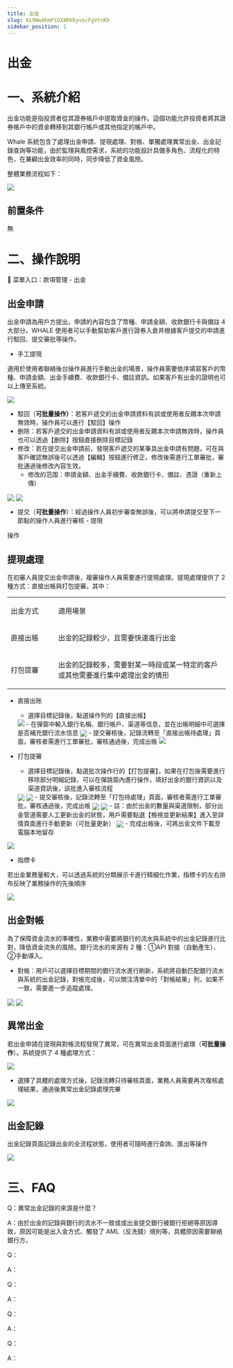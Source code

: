 ```yaml
---
title: 出金
slug: KL9WwAhmPiGXARk6yvocFgVtnKb
sidebar_position: 1
---
```



# 出金

# 一、系統介紹

出金功能是指投資者從其證券帳戶中提取資金的操作。這個功能允許投資者將其證券帳戶中的資金轉移到其銀行帳戶或其他指定的帳戶中。

Whale 系統包含了處理出金申請、提現處理、對帳、單獨處理異常出金、出金記錄查詢等功能，由於監理與風控需求，系統的功能設計具備多角色、流程化的特色，在兼顧出金效率的同時，同步降低了資金風險。

整體業務流程如下：

<img src="/assets/HXkub6RYroZ02Dxu8HscFwVynVh.png" src-width="2146" src-height="256" align="center"/>

## 前置条件

無

# 二、操作說明

<div class="callout callout-bg-6 callout-border-6">
<p>📍 菜單入口：款項管理 - 出金</p>
</div>

## 出金申請

出金申請為用戶方提出，申請的內容包含了幣種、申請金額、收款銀行卡與備註 4 大部分。WHALE 使用者可以手動幫助客戶進行證券入倉并根據客戶提交的申請進行駁回、提交審批等操作。

- 手工提現

適用於使用者聯絡後台操作員進行手動出金的場景，操作員需要依序填寫客戶的幣種、申請金額、出金手續費、收款銀行卡、備註資訊。如果客戶有出金的證明也可以上傳至系統。

<img src="/assets/ZRzCbSy2cobiO8xyckGc0WENnef.png" src-width="1192" src-height="2434" align="center"/>

- 駁回（**可批量操作）**：若客戶遞交的出金申請資料有誤或使用者反饋本次申請無效時，操作員可以進行【駁回】操作
- 删除：若客戶遞交的出金申請資料有誤或使用者反饋本次申請無效時，操作員也可以透過【删除】按鈕直接刪除目標記錄
- 修改：若在提交出金申請前，發現客戶遞交的某筆具出金申請有問題，可在與客戶確認無誤後可以透過【編輯】按鈕進行修正，修改後需進行工單審批，審批通過後修改內容生效。
    - 修改的范围：申請金額、出金手續費、收款銀行卡、備註、憑證（重新上傳）

<img src="/assets/Rs1fb06S9oIPcwxpduuc538Jnjh.png" src-width="3824" src-height="1418" align="center"/>

<img src="/assets/J15obzTgcoIJgCxCdMac3Nqtn4d.png" src-width="3322" src-height="1674" align="center"/>

- 提交（**可批量操作**）：經過操作人員初步審查無誤後，可以將申請提交至下一節點的操作人員進行審核 - 提現

操作

## 提現處理

在初審人員提交出金申請後，複審操作人員需要進行提現處理。提現處理提供了 2 種方式：直接出帳與打包提審。其中：

<table>
<colgroup>
<col width="155"/>
<col width="598"/>
</colgroup>
<tbody>
<tr>
<td><p>出金方式</p></td><td><p>適用場景</p></td></tr>
<tr>
<td><p>直接出帳</p></td><td><p>出金的記錄較少，且需要快速進行出金</p></td></tr>
<tr>
<td><p>打包提審</p></td><td><p>出金的記錄較多，需要對某一時段或某一特定的客戶或其他需要進行集中處理出金的情形</p></td></tr>
</tbody>
</table>

- 直接出账
    - 選擇目標記錄後，點選操作列的【直接出帳】
    <img src="/assets/ILdgbflgAoCa1cxWwEHcg3IUnIe.png" src-width="3826" src-height="1024"/>
    - 在彈窗中輸入銀行名稱、銀行帳戶、渠道等信息，並在出帳明細中可選擇是否補充銀行流水信息
    <img src="/assets/YPnebbkl3oUe8excIL6ccjEXnRh.png" src-width="1674" src-height="1748" align="center"/>
    - 提交審核後，記錄流轉至「直接出帳待處理」頁面，審核者需進行工單審批，審核通過後，完成出帳
    <img src="/assets/LPmzb6JqeoOdTHxtts7c44Uinqb.png" src-width="3810" src-height="1860"/>

- 打包提審
    - 選擇目標記錄後，點選批次操作行的【打包提審】，如果在打包後需要進行移除部分明細記錄，可以在彈跳窗內進行操作，填好出金的銀行資訊以及渠道資訊後，該批進入審核流程
    <img src="/assets/X5i5bhWzFooi44x4E8KcTHGpnHb.png" src-width="3818" src-height="1536" align="center"/>
    <img src="/assets/QD4qbupfWo7B1zxJK1Qc2EkZnKg.png" src-width="3832" src-height="1848" align="center"/>
    - 提交審核後，記錄流轉至「打包待處理」頁面，審核者需進行工單審批，審核通過後，完成出帳
    <img src="/assets/BXf1bDshuoc31OxxOXmc2stlnMd.png" src-width="3830" src-height="1146" align="center"/>
    <img src="/assets/ZDPebIQEXo7srRx5MWmckQ2En0d.png" src-width="3826" src-height="1826" align="center"/>
    - 註：由於出金的數量與渠道限制，部分出金管道需要人工更新出金的狀態，用戶需要點選【檢視並更新結果】進入至詳情頁面進行手動更新（可批量更新）
    <img src="/assets/H1RebDwAmoNqhrxR8lzcmtTgnVe.png" src-width="3910" src-height="1942" align="center"/>
    - 完成出帳後，可將出金文件下載至電腦本地留存

<img src="/assets/Ly9HbxAquoi3e9xQFoOcstz2nqg.png" src-width="3836" src-height="1826" align="center"/>

- 指標卡

若出金業務量較大，可以透過系統的分類展示卡進行精細化作業，指標卡的左右排布反映了業務操作的先後順序

<img src="/assets/IGX6bydA2ovepwxdQipcpoLcnYf.png" src-width="3830" src-height="1268" align="center"/>

## 出金對帳

為了保障資金流水的準確性，業務中需要將銀行的流水與系統中的出金記錄進行比對，降低資金流失的風險。銀行流水的來源有 2 種：①API 對接（自動產生）、②手動導入。

- 對帳：用戶可以選擇目標期間的銀行流水進行刷新，系統將自動匹配銀行流水與系統的出金記錄，對帳完成後，可以關注清單中的「對帳結果」列，如果不一致，需要進一步追蹤處理。

<img src="/assets/SrZKb3lDJolCNkxgy9Tcqc0GnIe.png" src-width="3826" src-height="1790" align="center"/>

<img src="/assets/UpWQbZ5E4ozhusxwyrOccsBmnye.png" src-width="3818" src-height="1808" align="center"/>

## 異常出金

若出金申請在提現與對帳流程發現了異常，可在異常出金頁面進行處理（**可批量操作**）。系統提供了 4 種處理方式：

<img src="/assets/ZQ5nbh5m9oOkIQxGt7wcMU9knQb.png" src-width="3826" src-height="1788" align="center"/>

- 選擇了具體的處理方式後，記錄流轉只待審核頁面，業務人員需要再次複核處理結果，通過後異常出金記錄處理完畢

<img src="/assets/GhjJb7pz0oLXk9xuLu5cULxgn4d.png" src-width="3832" src-height="1312" align="center"/>

## 出金記錄

出金記錄頁面記錄出金的全流程狀態，使用者可隨時進行查詢、匯出等操作

<img src="/assets/HhZ0b5k6Vo6kVtx4DpRcD9YCnIf.png" src-width="3816" src-height="1854" align="center"/>

# 三、FAQ

Q：異常出金記錄的來源是什麼？

A：由於出金的記錄與銀行的流水不一致或或出金提交銀行被銀行拒絕等原因導致，原因可能是出入金方式、觸發了 AML（反洗錢）規則等，具體原因需要聯絡銀行方。

Q：

A：

Q：

A：

Q：

A：

Q：

A：

